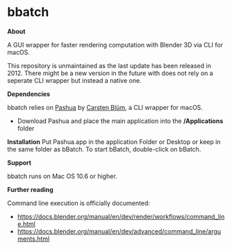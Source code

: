 # bbatch

**About**

A GUI wrapper for faster rendering computation with Blender 3D via CLI for macOS.

This repository is unmaintained as the last update has been released in 2012. There might be a new version in the future with does not rely on a seperate CLI wrapper but instead a native one.



**Dependencies**

bbatch relies on [Pashua](https://www.bluem.net/en/mac/pashua/) by [Carsten Blüm](https://github.com/BlueM), a CLI wrapper for macOS. 

- Download Pashua and place the main application into the **/Applications** folder




**Installation**
Put Pashua.app in the application Folder or Desktop or keep in the same folder as bBatch. To start bBatch, double-click on bBatch.



**Support**

bbatch runs on Mac OS 10.6 or higher.



**Further reading**

Command line execution is officially documented:

- https://docs.blender.org/manual/en/dev/render/workflows/command_line.html
- https://docs.blender.org/manual/en/dev/advanced/command_line/arguments.html
